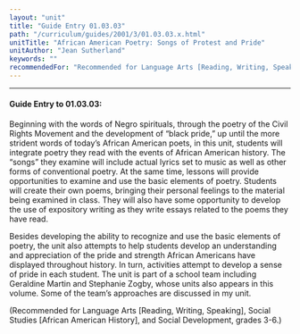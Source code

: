 ```yaml
---
layout: "unit"
title: "Guide Entry 01.03.03"
path: "/curriculum/guides/2001/3/01.03.03.x.html"
unitTitle: "African American Poetry: Songs of Protest and Pride"
unitAuthor: "Jean Sutherland"
keywords: ""
recommendedFor: "Recommended for Language Arts [Reading, Writing, Speaking], Social Studies [African American History], and Social Development, grades 3-6."
---
```

<body>
<hr/>
 <h4>
  Guide Entry to 01.03.03:
 </h4>
 <p>
  Beginning with the words of Negro spirituals, through the poetry of the Civil Rights Movement and the development of “black pride,” up until the more strident words of today’s African American poets, in this unit, students will integrate poetry they read with the events of African American history. The “songs” they examine will include actual lyrics set to music as well as other forms of conventional poetry. At the same time, lessons will provide opportunities to examine and use the basic elements of poetry. Students will create their own poems, bringing their personal feelings to the material being examined in class. They will also have some opportunity to develop the use of expository writing as they write essays related to the poems they have read.
 </p>
<p>
  Besides developing the ability to recognize and use the basic elements of poetry, the unit also attempts to help students develop an understanding and appreciation of the pride and strength African Americans have displayed throughout history. In turn, activities attempt to develop a sense of pride in each student. The unit is part of a school team including Geraldine Martin and Stephanie Zogby, whose units also appears in this volume. Some of the team’s approaches are discussed in my unit.
 </p>
<p>
  (Recommended for Language Arts [Reading, Writing, Speaking], Social Studies [African American History], and Social Development, grades 3-6.)
 </p>


</body>